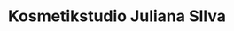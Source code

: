 ---
title: "Kosmetikstudio Juliana SIlva"
url: /bergdietikon/kosmetikstudio-juliana-silva/
shop: Kosmetik
---